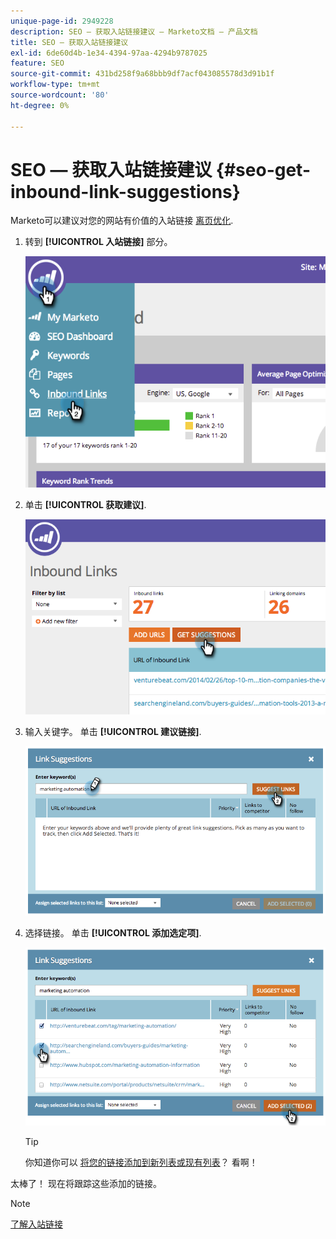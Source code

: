```yaml
---
unique-page-id: 2949228
description: SEO — 获取入站链接建议 — Marketo文档 — 产品文档
title: SEO — 获取入站链接建议
exl-id: 6de60d4b-1e34-4394-97aa-4294b9787025
feature: SEO
source-git-commit: 431bd258f9a68bbb9df7acf043085578d3d91b1f
workflow-type: tm+mt
source-wordcount: '80'
ht-degree: 0%

---
```


# SEO — 获取入站链接建议 {#seo-get-inbound-link-suggestions}

Marketo可以建议对您的网站有价值的入站链接 [离页优化](/help/marketo/product-docs/additional-apps/seo/understanding-seo/understanding-search-engine-optimization.md).

1. 转到 **[!UICONTROL 入站链接]** 部分。

   ![](assets/image2014-9-18-13-3a20-3a44.png)

1. 单击 **[!UICONTROL 获取建议]**.

   ![](assets/image2014-9-18-13-3a21-3a8.png)

1. 输入关键字。 单击 **[!UICONTROL 建议链接]**.

   ![](assets/image2014-9-18-13-3a21-3a31.png)

1. 选择链接。 单击 **[!UICONTROL 添加选定项]**.

   ![](assets/image2014-9-18-13-3a21-3a40.png)

   >[!TIP]
   >
   >你知道你可以  [将您的链接添加到新列表或现有列表](/help/marketo/product-docs/additional-apps/seo/inbound-links/seo-add-remove-an-inbound-link-url-from-a-list.md)？ 看啊！

太棒了！ 现在将跟踪这些添加的链接。

>[!NOTE]
>
>[了解入站链接](/help/marketo/product-docs/additional-apps/seo/inbound-links/seo-understanding-inbound-links.md)
